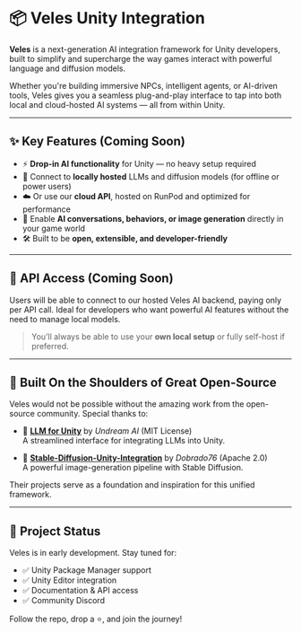 # 📦 Veles Unity Integration

**Veles** is a next-generation AI integration framework for Unity developers, built to simplify and supercharge the way games interact with powerful language and diffusion models.

Whether you're building immersive NPCs, intelligent agents, or AI-driven tools, Veles gives you a seamless plug-and-play interface to tap into both local and cloud-hosted AI systems — all from within Unity.

---

## ✨ Key Features (Coming Soon)

- ⚡ **Drop-in AI functionality** for Unity — no heavy setup required  
- 🧠 Connect to **locally hosted** LLMs and diffusion models (for offline or power users)  
- ☁️ Or use our **cloud API**, hosted on RunPod and optimized for performance  
- 💬 Enable **AI conversations, behaviors, or image generation** directly in your game world  
- 🛠️ Built to be **open, extensible, and developer-friendly**  

---

## 📡 API Access (Coming Soon)

Users will be able to connect to our hosted Veles AI backend, paying only per API call. Ideal for developers who want powerful AI features without the need to manage local models.

> You’ll always be able to use your **own local setup** or fully self-host if preferred.

---

## 🧱 Built On the Shoulders of Great Open-Source

Veles would not be possible without the amazing work from the open-source community. Special thanks to:

- 🧠 [**LLM for Unity**](https://github.com/undreamai/LLMUnity) by *Undream AI* (MIT License)  
  A streamlined interface for integrating LLMs into Unity.

- 🎨 [**Stable-Diffusion-Unity-Integration**](https://github.com/dobrado76/Stable-Diffusion-Unity-Integration) by *Dobrado76* (Apache 2.0)  
  A powerful image-generation pipeline with Stable Diffusion.

Their projects serve as a foundation and inspiration for this unified framework.

---

## 🚧 Project Status

Veles is in early development. Stay tuned for:

- ✅ Unity Package Manager support  
- ✅ Unity Editor integration  
- ✅ Documentation & API access  
- ✅ Community Discord  

Follow the repo, drop a ⭐, and join the journey!
